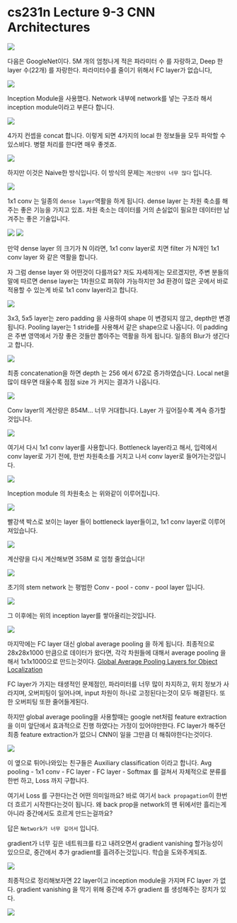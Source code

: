 # cs231n Lecture 9-3 CNN Architectures

![](../images/cs231n_2017_lecture9-037.jpg)

다음은 GoogleNet이다.
5M 개의 엄청나게 적은 파라미터 수 를 자랑하고, Deep 한 layer 수(22개) 를 자랑한다.
파라미터수를 줄이기 위해서 FC layer가 없습니다,

![](../images/cs231n_2017_lecture9-038.jpg)

Inception Module을 사용했다.
Network 내부에 network를 넣는 구조라 해서 inception module이라고 부른다 합니다.


![](../images/cs231n_2017_lecture9-039.jpg)

4가지 컨셉을 concat 합니다. 이렇게 되면 4가지의 local 한 정보들을 모두 파악할 수 있스비다.
병렬 처리를 한다면 매우 좋겟죠.

![](../images/cs231n_2017_lecture9-040.jpg)

하지만 이것은 Naive한 방식입니다.
이 방식의 문제는 `계산량이 너무 많다` 입니다.

![](../images/cs231n_2017_lecture9-043.jpg)

1x1	conv 는 일종의 `dense layer`역활을 하게 됩니다.
dense layer 는 차원 축소를 해주는 좋은 기능을 가지고 있죠. 차원 축소는 데이터를 거의 손실없이 필요한 데이터만 남겨주는 좋은 기술입니다.

![](../images/cs231n_2017_lecture9-051.jpg)
![](../images/cs231n_2017_lecture9-052.jpg)


만약 dense layer 의 크기가 N 이라면, 1x1 conv layer로 치면 filter 가 N개인 1x1 conv layer 와 같은 역활을 합니다.

자 그럼 dense layer 와 어떤것이 다를까요?
저도 자세하게는 모르겠지만, 주변 분들의 말에 따르면 dense layer는 1차원으로 펴줘야 가능하지만
3d 환경이 많은 곳에서 바로 적용할 수 있는게 바로 1x1 conv layer라고 합니다.

![](../images/cs231n_2017_lecture9-046.jpg)

3x3, 5x5 layer는 zero padding 을 사용하여 shape 이 변경되지 않고, depth만 변경됩니다.
Pooling layer는 1 stride를 사용해서 같은 shape으로 나옵니다. 이 padding은 주변 영역에서 가장 좋은 것들만 뽑아주는 역활을 하게 됩니다. 일종의 Blur가 생긴다고 합니다.

![](../images/cs231n_2017_lecture9-047.jpg)

최종 concatenation을 하면 depth 는 256 에서 672로 증가하였습니다.
Local net을 많이 태우면 태울수록 점점 size 가 커지는 결과가 나옵니다.


![](../images/cs231n_2017_lecture9-049.jpg)

Conv layer의 계산량은 854M… 너무 거대합니다.
Layer 가 깊어질수록 계속 증가할것입니다.


![](../images/cs231n_2017_lecture9-050.jpg)

여기서 다시 1x1 conv layer를 사용합니다.
Bottleneck layer라고 해서, 입력에서 conv layer로 가기 전에, 한번 차원축소를 거치고 나서 conv layer로 들어가는것입니다.

![](../images/cs231n_2017_lecture9-053.jpg)

Inception module 의 차원축소 는 위와같이 이루어집니다.

![](../images/cs231n_2017_lecture9-054.jpg)

빨강색 박스로 보이는 layer 들이 bottleneck layer들이고, 1x1 conv layer로 이루어져있습니다.

![](../images/cs231n_2017_lecture9-055.jpg)

계산량을 다시 계산해보면 358M 로 엄청 줄었습니다!

![](../images/cs231n_2017_lecture9-057.jpg)

초기의 stem network 는 평범한 Conv - pool - conv - pool layer 입니다.

![](../images/cs231n_2017_lecture9-058.jpg)

그 이후에는 위의 inception layer를 쌓아올리는것입니다.

![](../images/cs231n_2017_lecture9-060.jpg)

마지막에는 FC layer 대신 global average pooling 을 하게 됩니다.
최종적으로 28x28x1000 만큼으로 데이터가 왔다면, 각각 차원들에 대해서 average pooling 을 해서 1x1x1000으로 만드는것이다.
[Global Average Pooling Layers for Object Localization](https://alexisbcook.github.io/2017/global-average-pooling-layers-for-object-localization/)

FC layer가 가지는 태생적인 문제점인, 파라미터를 너무 많이 차지하고, 위치 정보가 사라지며, 오버피팅이 일어나며, input 차원이 하나로 고정된다는것이
모두 해결된다. 또한 오버피팅 또한 줄어들게된다.

하지만 global average pooling을 사용할때는 google net처럼 feature extraction을 이미 앞단에서 효과적으로 진행 하였다는 가정이 있어야만한다.
FC layer가 해주던 최종 feature extraction가 없으니 CNN이 일을 그만큼 더 해줘야한다는것이다.


![](../images/cs231n_2017_lecture9-061.jpg)

이 옆으로 튀어나와있는 친구들은 Auxiliary classification 이라고 합니다.
Avg pooling - 1x1 conv - FC layer - FC layer - Softmax 를 걸쳐서 자체적으로 분류를 한번 하고, Loss 까지 구합니다.

여기서 Loss 를 구한다는건 어떤 의미일까요?
바로 여기서 `back propagation`이 한번 더 흐르기 시작한다는것이 됩니다.
왜 back prop을 network의 맨 뒤에서만 흘리는게 아니라 중간에서도 흐르게 만드는걸까요?

답은 `Network가 너무 깊어서` 입니다.

gradient가 너무 깊은 네트워크를 타고 내려오면서 gradient vanishing 할가능성이 있으므로, 중간에서 추가 gradient를 흘려주는것입니다.
학습을 도와주게되죠.

![](../images/cs231n_2017_lecture9-063.jpg)

최종적으로 정리해보자면
22 layer이고 inception module을 가지며 FC layer 가 없다.
gradient vanishing 을 막기 위해 중간에 추가 gradient 를 생성해주는 장치가 있다.

![](../images/cs231n_2017_lecture9-064.jpg)

